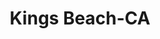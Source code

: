 ---
title: Kings Beach-CA
slug: kings-beach-ca
f_state:
- cms/state/california.md
f_locations:
- cms/payday-loan/check-2-check-10174.md
updated-on: '2024-05-30T13:41:28.615Z'
created-on: '2024-05-30T13:41:28.615Z'
published-on: '2024-05-30T13:54:32.469Z'
f_city: Kings Beach
layout: '[city].html'
tags: city
---